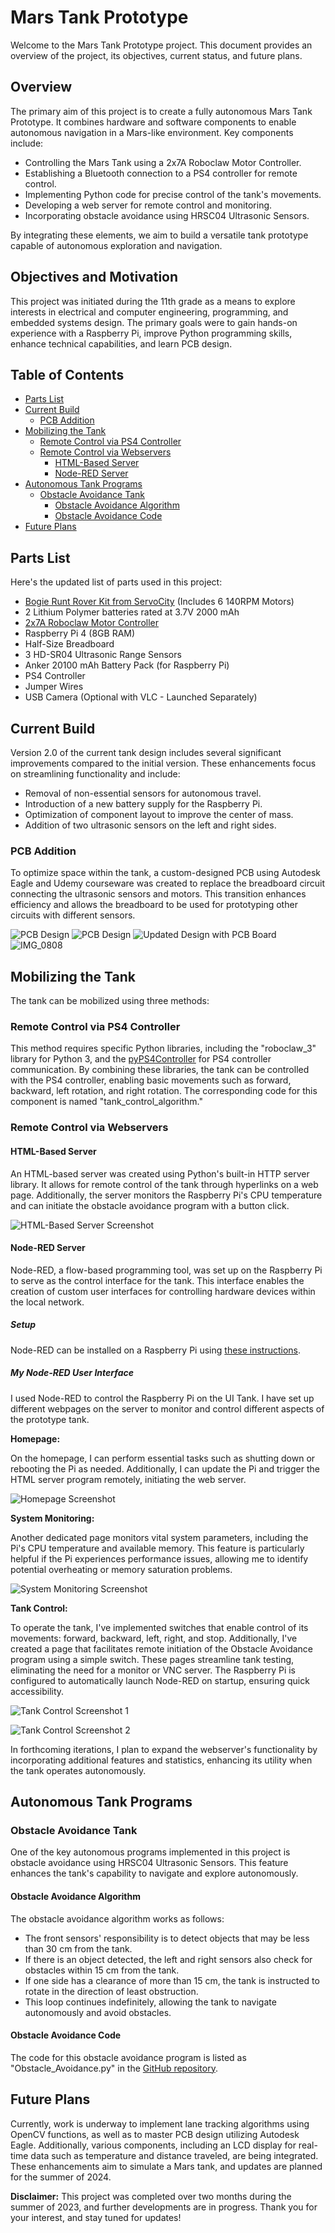 # Mars Tank Prototype

Welcome to the Mars Tank Prototype project. This document provides an overview of the project, its objectives, current status, and future plans.

## Overview

The primary aim of this project is to create a fully autonomous Mars Tank Prototype. It combines hardware and software components to enable autonomous navigation in a Mars-like environment. Key components include:

- Controlling the Mars Tank using a 2x7A Roboclaw Motor Controller.
- Establishing a Bluetooth connection to a PS4 controller for remote control.
- Implementing Python code for precise control of the tank's movements.
- Developing a web server for remote control and monitoring.
- Incorporating obstacle avoidance using HRSC04 Ultrasonic Sensors.

By integrating these elements, we aim to build a versatile tank prototype capable of autonomous exploration and navigation.

## Objectives and Motivation

This project was initiated during the 11th grade as a means to explore interests in electrical and computer engineering, programming, and embedded systems design. The primary goals were to gain hands-on experience with a Raspberry Pi, improve Python programming skills, enhance technical capabilities, and learn PCB design.

## Table of Contents

- [Parts List](#parts-list)
- [Current Build](#current-build)
   - [PCB Addition](#pcb-addition)
- [Mobilizing the Tank](#mobilizing-the-tank)
   - [Remote Control via PS4 Controller](#remote-control-via-ps4-controller)
   - [Remote Control via Webservers](#remote-control-via-webservers)
     - [HTML-Based Server](#html-based-server)
     - [Node-RED Server](#node-red-server)
- [Autonomous Tank Programs](#autonomous-tank-programs)
   - [Obstacle Avoidance Tank](#obstacle-avoidance-tank)
     - [Obstacle Avoidance Algorithm](#obstacle-avoidance-algorithm)
     - [Obstacle Avoidance Code](#obstacle-avoidance-code)
- [Future Plans](#future-plans)

## Parts List

Here's the updated list of parts used in this project:

- [Bogie Runt Rover Kit from ServoCity](https://www.servocity.com/bogie-runt-rover/) (Includes 6 140RPM Motors)
- 2 Lithium Polymer batteries rated at 3.7V 2000 mAh
- [2x7A Roboclaw Motor Controller](https://www.servocity.com/roboclaw-2x7a-motor-controller/)
- Raspberry Pi 4 (8GB RAM)
- Half-Size Breadboard
- 3 HD-SR04 Ultrasonic Range Sensors
- Anker 20100 mAh Battery Pack (for Raspberry Pi)
- PS4 Controller
- Jumper Wires
- USB Camera (Optional with VLC - Launched Separately)

## Current Build

Version 2.0 of the current tank design includes several significant improvements compared to the initial version. These enhancements focus on streamlining functionality and include:

- Removal of non-essential sensors for autonomous travel.
- Introduction of a new battery supply for the Raspberry Pi.
- Optimization of component layout to improve the center of mass.
- Addition of two ultrasonic sensors on the left and right sides.

### PCB Addition

To optimize space within the tank, a custom-designed PCB using Autodesk Eagle and Udemy courseware was created to replace the breadboard circuit connecting the ultrasonic sensors and motors. This transition enhances efficiency and allows the breadboard to be used for prototyping other circuits with different sensors.

![PCB Design](img/pcb-desgin1.png)
![PCB Design](img/pcd-design2.png)
![Updated Design with PCB Board](https://user-images.githubusercontent.com/55263663/113646131-0b331280-963d-11eb-8094-8f6ab8cfa5e2.jpg)
![IMG_0808](https://user-images.githubusercontent.com/55263663/109580868-2fd12300-7ab0-11eb-835c-0d006bbe778e.jpg)

## Mobilizing the Tank

The tank can be mobilized using three methods:

### Remote Control via PS4 Controller

This method requires specific Python libraries, including the "roboclaw_3" library for Python 3, and the [pyPS4Controller](https://github.com/ArturSpirin/pyPS4Controller) for PS4 controller communication. By combining these libraries, the tank can be controlled with the PS4 controller, enabling basic movements such as forward, backward, left rotation, and right rotation. The corresponding code for this component is named "tank_control_algorithm."

### Remote Control via Webservers

#### HTML-Based Server

An HTML-based server was created using Python's built-in HTTP server library. It allows for remote control of the tank through hyperlinks on a web page. Additionally, the server monitors the Raspberry Pi's CPU temperature and can initiate the obstacle avoidance program with a button click.

![HTML-Based Server Screenshot](img/html-web-server.png)

#### Node-RED Server

Node-RED, a flow-based programming tool, was set up on the Raspberry Pi to serve as the control interface for the tank. This interface enables the creation of custom user interfaces for controlling hardware devices within the local network.

##### Setup

Node-RED can be installed on a Raspberry Pi using [these instructions](https://nodered.org/docs/getting-started/raspberrypi).

##### My Node-RED User Interface

I used Node-RED to control the Raspberry Pi on the UI Tank. I have set up different webpages on the server to monitor and control different aspects of the prototype tank.

**Homepage:**

On the homepage, I can perform essential tasks such as shutting down or rebooting the Pi as needed. Additionally, I can update the Pi and trigger the HTML server program remotely, initiating the web server.

![Homepage Screenshot](https://user-images.githubusercontent.com/55263663/114245029-74b86700-9944-11eb-9a33-cc7af4412ed1.png)

**System Monitoring:**

Another dedicated page monitors vital system parameters, including the Pi's CPU temperature and available memory. This feature is particularly helpful if the Pi experiences performance issues, allowing me to identify potential overheating or memory saturation problems.

![System Monitoring Screenshot](https://user-images.githubusercontent.com/55263663/114245043-7d10a200-9944-11eb-8ca0-698f7407b925.png)

**Tank Control:**

To operate the tank, I've implemented switches that enable control of its movements: forward, backward, left, right, and stop. Additionally, I've created a page that facilitates remote initiation of the Obstacle Avoidance program using a simple switch. These pages streamline tank testing, eliminating the need for a monitor or VNC server. The Raspberry Pi is configured to automatically launch Node-RED on startup, ensuring quick accessibility.

![Tank Control Screenshot 1](https://user-images.githubusercontent.com/55263663/114245054-826dec80-9944-11eb-9798-3d0d927b39ec.png)

![Tank Control Screenshot 2](https://user-images.githubusercontent.com/55263663/114245057-869a0a00-9944-11eb-8112-adffffc06441.png)

In forthcoming iterations, I plan to expand the webserver's functionality by incorporating additional features and statistics, enhancing its utility when the tank operates autonomously.

## Autonomous Tank Programs

### Obstacle Avoidance Tank

One of the key autonomous programs implemented in this project is obstacle avoidance using HRSC04 Ultrasonic Sensors. This feature enhances the tank's capability to navigate and explore autonomously.

#### Obstacle Avoidance Algorithm

The obstacle avoidance algorithm works as follows:

- The front sensors' responsibility is to detect objects that may be less than 30 cm from the tank.
- If there is an object detected, the left and right sensors also check for obstacles within 15 cm from the tank.
- If one side has a clearance of more than 15 cm, the tank is instructed to rotate in the direction of least obstruction.
- This loop continues indefinitely, allowing the tank to navigate autonomously and avoid obstacles.

#### Obstacle Avoidance Code

The code for this obstacle avoidance program is listed as "Obstacle_Avoidance.py" in the [GitHub repository](https://github.com/kabirvirk51/mars-tank-prototype/blob/main/python-scripts/obstacle_avoidance.py).

## Future Plans

Currently, work is underway to implement lane tracking algorithms using OpenCV functions, as well as to master PCB design utilizing Autodesk Eagle. Additionally, various components, including an LCD display for real-time data such as temperature and distance traveled, are being integrated. These enhancements aim to simulate a Mars tank, and updates are planned for the summer of 2024.

**Disclaimer:** This project was completed over two months during the summer of 2023, and further developments are in progress. Thank you for your interest, and stay tuned for updates!

